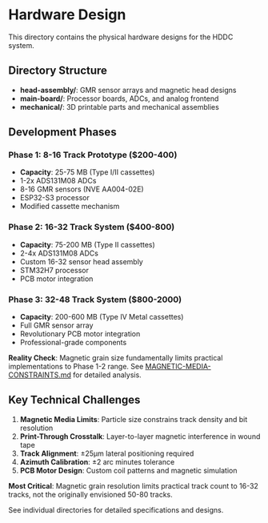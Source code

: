 # Hardware Design

This directory contains the physical hardware designs for the HDDC system.

## Directory Structure

- **head-assembly/**: GMR sensor arrays and magnetic head designs
- **main-board/**: Processor boards, ADCs, and analog frontend
- **mechanical/**: 3D printable parts and mechanical assemblies

## Development Phases

### Phase 1: 8-16 Track Prototype ($200-400)
- **Capacity**: 25-75 MB (Type I/II cassettes)
- 1-2x ADS131M08 ADCs
- 8-16 GMR sensors (NVE AA004-02E)
- ESP32-S3 processor
- Modified cassette mechanism

### Phase 2: 16-32 Track System ($400-800)
- **Capacity**: 75-200 MB (Type II cassettes)
- 2-4x ADS131M08 ADCs
- Custom 16-32 sensor head assembly
- STM32H7 processor
- PCB motor integration

### Phase 3: 32-48 Track System ($800-2000)
- **Capacity**: 200-600 MB (Type IV Metal cassettes)
- Full GMR sensor array
- Revolutionary PCB motor integration
- Professional-grade components

**Reality Check**: Magnetic grain size fundamentally limits practical implementations to Phase 1-2 range. See [MAGNETIC-MEDIA-CONSTRAINTS.md](../MAGNETIC-MEDIA-CONSTRAINTS.md) for detailed analysis.

## Key Technical Challenges

1. **Magnetic Media Limits**: Particle size constrains track density and bit resolution
2. **Print-Through Crosstalk**: Layer-to-layer magnetic interference in wound tape
3. **Track Alignment**: ±25μm lateral positioning required
4. **Azimuth Calibration**: ±2 arc minutes tolerance
5. **PCB Motor Design**: Custom coil patterns and magnetic simulation

**Most Critical**: Magnetic grain resolution limits practical track count to 16-32 tracks, not the originally envisioned 50-80 tracks.

See individual directories for detailed specifications and designs.